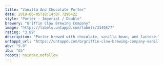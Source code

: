 ```yaml
---
title: "Vanilla And Chocolate Porter"
date: 2019-06-05T10:14:07.729642Z
style: "Porter - Imperial / Double"
brewery: "Griffin Claw Brewing Company"
image: "https://labels.untappd.com/labels/3140877"
rating: "3.89"
description: "Porter brewed with chocolate, vanilla bean, and lactose."
untappd_url: "https://untappd.com/b/griffin-claw-brewing-company-vanilla-and-chocolate-porter/3140877"
abv: "9.0"
ibu: "65"
robots: noindex,nofollow
---
```

